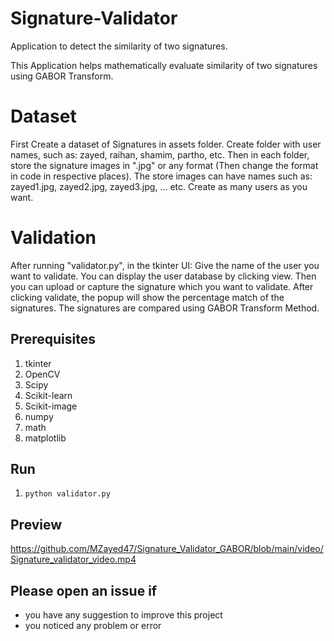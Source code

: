 # Signature-Validator
Application to detect the similarity of two signatures.

This Application helps mathematically evaluate similarity of two signatures using GABOR Transform. 

# Dataset
First Create a dataset of Signatures in assets folder. Create folder with user names, such as: zayed, raihan, shamim, partho, etc. Then in each folder, store the signature images in ".jpg" or any format (Then change the format in code in respective places).
The store images can have names such as: zayed1.jpg, zayed2.jpg, zayed3.jpg, ... etc. Create as many users as you want.


# Validation
After running "validator.py", in the tkinter UI:
Give the name of the user you want to validate.
You can display the user database by clicking view.
Then you can upload or capture the signature which you want to validate.
After clicking validate, the popup will show the percentage match of the signatures.
The signatures are compared using GABOR Transform Method.


## Prerequisites
1. tkinter
2. OpenCV
3. Scipy
4. Scikit-learn
5. Scikit-image
6. numpy
7. math
8. matplotlib


## Run
1. `python validator.py`


## Preview
<!-- ![Preview](assets/Signature.gif) -->

https://github.com/MZayed47/Signature_Validator_GABOR/blob/main/video/Signature_validator_video.mp4



## Please open an issue if
* you have any suggestion to improve this project
* you noticed any problem or error
